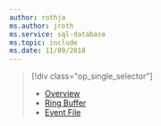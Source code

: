 ```yaml
---
author: rothja
ms.author: jroth
ms.service: sql-database
ms.topic: include
ms.date: 11/09/2018
---
```

> [!div class="op_single_selector"]
> * [Overview](../database/xevent-db-diff-from-svr.md)
> * [Ring Buffer](../database/xevent-code-ring-buffer.md)
> * [Event File](../database/xevent-code-event-file.md)
> 
> 

